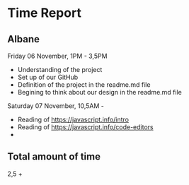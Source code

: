 # Time Report

## Albane

Friday 06 November, 1PM - 3,5PM </br>
* Understanding of the project
* Set up of our GitHub
* Definition of the project in the readme.md file
* Begining to think about our design in the readme.md file

Saturday 07 November, 10,5AM - </br>
* Reading of https://javascript.info/intro
* Reading of https://javascript.info/code-editors
* 


## Total amount of time

2,5 +
